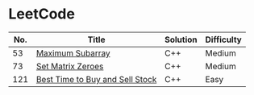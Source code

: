 
LeetCode
========

|   No. | Title                                                                                             | Solution   | Difficulty   |
|-------|---------------------------------------------------------------------------------------------------|------------|--------------|
|    53 | [ Maximum Subarray](https://leetcode.com/problems/maximum-subarray/)                              | C++        | Medium       |
|    73 | [Set Matrix Zeroes](https://leetcode.com/problems/set-matrix-zeroes/)                             | C++        | Medium       |
|   121 | [Best Time to Buy and Sell Stock](https://leetcode.com/problems/best-time-to-buy-and-sell-stock/) | C++        | Easy         |







